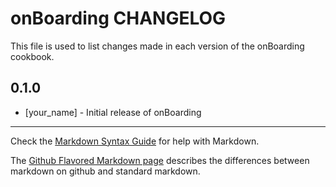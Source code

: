 onBoarding CHANGELOG
====================

This file is used to list changes made in each version of the onBoarding cookbook.

0.1.0
-----
- [your_name] - Initial release of onBoarding

- - -
Check the [Markdown Syntax Guide](http://daringfireball.net/projects/markdown/syntax) for help with Markdown.

The [Github Flavored Markdown page](http://github.github.com/github-flavored-markdown/) describes the differences between markdown on github and standard markdown.

